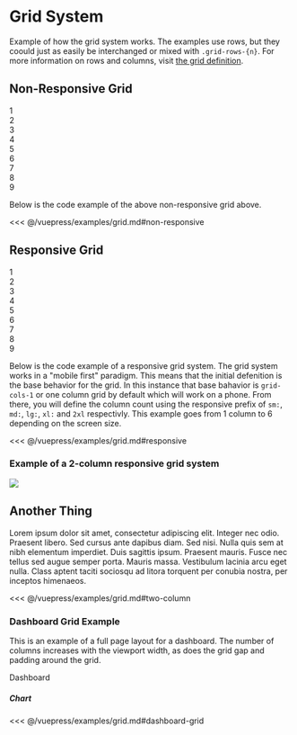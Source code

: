 # Grid System

Example of how the grid system works. The examples use rows, but they coould just as easily be interchanged or mixed with `.grid-rows-{n}`. For more information on rows and columns, visit [the grid definition](/css-documentation/grid/grid-template-columns.html).

## Non-Responsive Grid

<section class="mds">
  <!-- #region non-responsive -->
  <div class="grid grid-flow-row grid-cols-3 gap-4 text-center mt-20">
    <div class="rounded py-4 text-center bg-primary-inverted text-primary-inverted">1</div>
    <div class="rounded py-4 text-center bg-primary-inverted text-primary-inverted">2</div>
    <div class="rounded py-4 text-center bg-primary-inverted text-primary-inverted">3</div>
    <div class="rounded py-4 text-center bg-primary-inverted text-primary-inverted">4</div>
    <div class="rounded py-4 text-center bg-primary-inverted text-primary-inverted">5</div>
    <div class="rounded py-4 text-center bg-primary-inverted text-primary-inverted">6</div>
    <div class="rounded py-4 text-center bg-primary-inverted text-primary-inverted">7</div>
    <div class="rounded py-4 text-center bg-primary-inverted text-primary-inverted">8</div>
    <div class="rounded py-4 text-center bg-primary-inverted text-primary-inverted">9</div>
  </div>
  <!-- #endregion non-responsive -->
</section>

Below is the code example of the above non-responsive grid above.

<<< @/vuepress/examples/grid.md#non-responsive

## Responsive Grid

<section class="mds">
  <!-- #region responsive -->
  <div
    class="grid grid-flow-row grid-cols-1 gap-4 text-center sm:grid-cols-2 md:grid-cols-3 lg:grid-cols-4 xl:grid-cols-5 2xl:grid-cols-6 mt-20"
  >
    <div class="rounded py-4 text-center bg-primary-inverted text-primary-inverted">1</div>
    <div class="rounded py-4 text-center bg-primary-inverted text-primary-inverted">2</div>
    <div class="rounded py-4 text-center bg-primary-inverted text-primary-inverted">3</div>
    <div class="rounded py-4 text-center bg-primary-inverted text-primary-inverted">4</div>
    <div class="rounded py-4 text-center bg-primary-inverted text-primary-inverted">5</div>
    <div class="rounded py-4 text-center bg-primary-inverted text-primary-inverted">6</div>
    <div class="rounded py-4 text-center bg-primary-inverted text-primary-inverted">7</div>
    <div class="rounded py-4 text-center bg-primary-inverted text-primary-inverted">8</div>
    <div class="rounded py-4 text-center bg-primary-inverted text-primary-inverted">9</div>
  </div>
  <!-- #endregion responsive -->
</section>

Below is the code example of a responsive grid system. The grid system works in a "mobile first" paradigm. This means that the initial defenition is the base behavior for the grid. In this instance that base bahavior is `grid-cols-1` or one column grid by default which will work on a phone. From there, you will define the column count using the responsive prefix of `sm:`, `md:`, `lg:`, `xl:` and `2xl` respectivly. This example goes from 1 column to 6 depending on the screen size.

<<< @/vuepress/examples/grid.md#responsive

### Example of a 2-column responsive grid system

<section class="mds">
  <div class="mt-40">
    <!-- #region two-column -->
    <div class="grid grid-cols-1 gap-0 sm:grid-cols-5 sm:gap-56">
      <div class="col-span-2 border-b-2 mb-20 text-center border-primary-bg-dark bg-white sm:border-2 sm:rounded">
        <img src="https://picsum.photos/320" class="w-full h-full object-cover">
      </div>
      <div class="col-span-3">
        <h2 class="mt-0">Another Thing</h2>
        <p>Lorem ipsum dolor sit amet, consectetur adipiscing elit. Integer nec odio. Praesent libero. Sed cursus ante dapibus diam. Sed nisi. Nulla quis sem at nibh elementum imperdiet. Duis sagittis ipsum. Praesent mauris. Fusce nec tellus sed augue semper porta. Mauris massa. Vestibulum lacinia arcu eget nulla. Class aptent taciti sociosqu ad litora torquent per conubia nostra, per inceptos himenaeos. </p>
      </div>
    </div>
    <!-- #endregion two-column -->
  </div>
</section>

<<< @/vuepress/examples/grid.md#two-column

### Dashboard Grid Example

This is an example of a full page layout for a dashboard. The number of columns increases with the
viewport width, as does the grid gap and padding around the grid.

<section class="mds full-width">
  <div class="my-40 shadow-24 w-screen">
    <!-- #region dashboard-grid -->
    <mx-page-header pattern class="shadow-2">Dashboard</mx-page-header>
    <div class="p-24 md:p-40 xl:p-72">
      <div class="grid grid-cols-1 gap-16 md:grid-cols-2 md:gap-24 2xl:grid-cols-3 2xl:gap-40">
        <div class="shadow-8 rounded-3xl min-w-full px-24 pb-24 bg-white" v-for="n in 5" :key="'chart-' + n">
          <h5 class="emphasis">Chart</h5>
          <mx-chart type="line" :data.prop="chartData" :options.prop="chartOptions" />
        </div>
      </div>
    </div>
    <!-- #endregion dashboard-grid -->
  </div>
</section>

<<< @/vuepress/examples/grid.md#dashboard-grid

<script>
export default {
  data() {
    return {
      chartData: {
        labels: ['May', 'Jun', 'Jul', 'Aug', 'Sep', 'Oct', 'Nov', 'Dec'],
        datasets: [
          {
            label: 'Example data',
            data: [340, 930, 732, 321, 451, 482, 513, 397],
            borderColor: '#0457af'
          },
        ]
      },
      chartOptions: {
        plugins: {
          legend: {
            display: false
          }
        }
      }
    }
  }
}
</script>

<style scoped>
div.theme-default-content:not(.custom) {
    max-width: 100%;
}
div.theme-default-content:not(.custom) > *:not(.full-width) {
    max-width: 920px;
}
</style>
